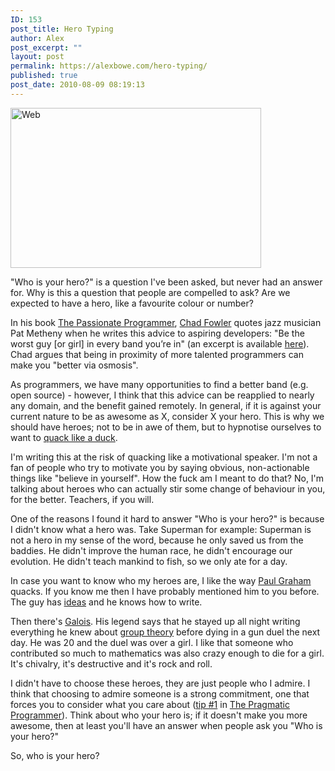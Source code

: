```yaml
---
ID: 153
post_title: Hero Typing
author: Alex
post_excerpt: ""
layout: post
permalink: https://alexbowe.com/hero-typing/
published: true
post_date: 2010-08-09 08:19:13
---
```

<img src="https://alexbowe.com/wp-content/uploads/2010/08/cape.jpg" alt="Web" width="401" height="256" class="aligncenter size-full wp-image-314" />
<p>"Who is your hero?" is a question I've been asked, but never had an answer for.  Why is this a question that people are compelled to ask? Are we expected to have  a hero, like a favourite colour or number?</p>
<p><!--more--></p>
<p>In his book <a href="http://www.amazon.com/gp/product/1934356344/alexbowecom-20">The Passionate Programmer</a>, <a href="http://www.chadfowler.com">Chad Fowler</a> quotes jazz musician Pat Metheny when he writes this advice to aspiring developers: "Be the worst guy [or girl] in every band you&rsquo;re in" (an excerpt is available <a href="http://media.pragprog.com/titles/cfcar2/worst.pdf">here</a>). Chad argues that being in proximity of more talented programmers can make you "better via osmosis".</p>
<p>As programmers, we have many opportunities to find a better band (e.g. open source) - however, I think that this advice can be reapplied to nearly any domain, and the benefit gained remotely. In general, if it is against your current nature to be as awesome as X, consider X your hero. This is why we should have heroes; not to be in awe of them, but to hypnotise ourselves to want to <a href="http://en.wikipedia.org/wiki/Duck_typing">quack like a duck</a>.</p>
<p>I'm writing this at the risk of quacking like a motivational speaker. I'm not a fan of people who try to motivate you by saying obvious, non-actionable things like "believe in yourself". How the fuck am I meant to do that? No, I'm talking about heroes who can actually stir some change of behaviour in you, for the better. Teachers, if you will.</p>
<p>One of the reasons I found it hard to answer "Who is your hero?" is because I didn't know what a hero was. Take Superman for example: Superman is not a hero in my sense of the word, because he only saved us from the baddies. He didn't improve the human race, he didn't encourage our evolution. He didn't teach mankind to fish, so we only ate for a day.</p>
<p>In case you want to know who my heroes are, I like the way <a href="http://www.paulgraham.com">Paul Graham</a> quacks. If you know me then I have probably mentioned him to you before. The guy has <a href="http://www.paulgraham.com/say.html">ideas</a> and he knows how to write.</p>
<p>Then there's <a href="http://en.wikipedia.org/wiki/Evariste_Galois">Galois</a>. His legend says that he stayed up all night writing everything he knew about <a href="http://en.wikipedia.org/wiki/Group_theory">group theory</a> before dying in a gun duel the next day. He was 20 and the duel was over a girl. I like that someone who contributed so much to mathematics was also crazy enough to die for a girl. It's chivalry, it's destructive and it's rock and roll.</p>
<p>I didn't have to choose these heroes, they are just people who I admire. I think that choosing to admire someone is a strong commitment, one that forces you to consider what you care about (<a href="http://pragprog.com/the-pragmatic-programmer/extracts/tips">tip #1</a> in <a href="http://www.amazon.com/gp/product/020161622X/alexbowecom-20">The Pragmatic Programmer</a>). Think about who your hero is; if it doesn't make you more awesome, then at least you'll have an answer when people ask you "Who is your hero?"</p>
<p>So, who is your hero?</p>